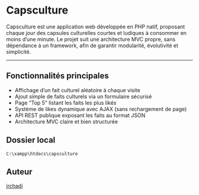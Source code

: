 # Capsculture

Capsculture est une application web développée en PHP natif, proposant chaque jour des capsules culturelles courtes et ludiques à consommer en moins d’une minute. Le projet suit une architecture MVC propre, sans dépendance à un framework, afin de garantir modularité, évolutivité et simplicité.

---

## Fonctionnalités principales

- Affichage d’un fait culturel aléatoire à chaque visite
- Ajout simple de faits culturels via un formulaire sécurisé
- Page “Top 5” listant les faits les plus likés
- Système de likes dynamique avec AJAX (sans rechargement de page)
- API REST publique exposant les faits au format JSON
- Architecture MVC claire et bien structurée

## Dossier local
`C:\xampp\htdocs\capsculture`

## Auteur
[irchadi](https://github.com/irchadi)